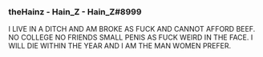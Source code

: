 ### theHainz - Hain_Z - Hain_Z#8999

I LIVE IN A DITCH AND AM BROKE AS FUCK AND CANNOT AFFORD BEEF.
NO COLLEGE NO FRIENDS SMALL PENIS AS FUCK WEIRD IN THE FACE.
I WILL DIE WITHIN THE YEAR AND I AM THE MAN WOMEN PREFER.

<!--
**theHainz/theHainz** is a ✨ _special_ ✨ repository because its `README.md` (this file) appears on your GitHub profile.

Here are some ideas to get you started:

- 🔭 I’m currently working on ...
- 🌱 I’m currently learning ...
- 👯 I’m looking to collaborate on ...
- 🤔 I’m looking for help with ...
- 💬 Ask me about ...
- 📫 How to reach me: ...
- 😄 Pronouns: ...
- ⚡ Fun fact: ...
-->
